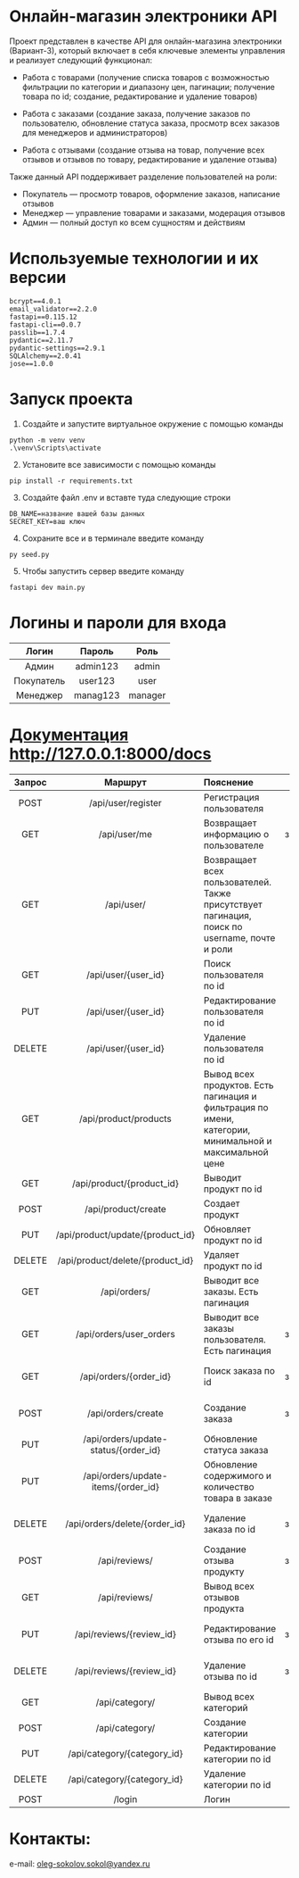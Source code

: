 # Онлайн-магазин электроники API
Проект представлен в качестве API для онлайн-магазина электроники (Вариант-3), который включает в себя ключевые элементы управления и реализует следующий функционал:

- Работа с товарами
(получение списка товаров с возможностью фильтрации по категории и диапазону цен, пагинации; получение товара по id; создание, редактирование и удаление товаров)

- Работа с заказами
(создание заказа, получение заказов по пользователю, обновление статуса заказа, просмотр всех заказов для менеджеров и администраторов)

- Работа с отзывами
(создание отзыва на товар, получение всех отзывов и отзывов по товару, редактирование и удаление отзыва)

Также данный API поддерживает разделение пользователей на роли:

- Покупатель — просмотр товаров, оформление заказов, написание отзывов
- Менеджер — управление товарами и заказами, модерация отзывов
- Админ — полный доступ ко всем сущностям и действиям

# Используемые технологии и их версии

```
bcrypt==4.0.1
email_validator==2.2.0
fastapi==0.115.12
fastapi-cli==0.0.7
passlib==1.7.4
pydantic==2.11.7
pydantic-settings==2.9.1
SQLAlchemy==2.0.41
jose==1.0.0
```
# Запуск проекта

1. Создайте и запустите виртуальное окружение с помощью команды
```
python -m venv venv 
.\venv\Scripts\activate
```
2. Установите все зависимости с помощью команды 
```
pip install -r requirements.txt
```
3. Создайте файл .env и вставте туда следующие строки
```
DB_NAME=название вашей базы данных
SECRET_KEY=ваш ключ
```
4. Сохраните все и в терминале введите команду 
```
py seed.py
```
5. Чтобы запустить сервер введите команду 
```
fastapi dev main.py
```
# Логины и пароли для входа

|Логин|Пароль|Роль|
|:-----:|:-----:|:-------:|
|Админ|admin123|admin|
|Покупатель|user123|user|
|Менеджер|manag123|manager|

# [Документация](http://127.0.0.1:8000/docs) http://127.0.0.1:8000/docs

|Запрос|Маршрут|Пояснение|Условия|
|:-----:|:-----:|:-------|:-----:|
|POST|/api/user/register|Регистрация пользователя|Для всех|
|GET|/api/user/me|Возвращает информацию о пользователе|Для зарегистрированных пользователей|
|GET|/api/user/|Возвращает всех пользователей. Также присутствует пагинация, поиск по username, почте и роли|Только для администратора|
|GET|/api/user/{user_id}|Поиск пользователя по id|Только для администратора|
|PUT|/api/user/{user_id}|Редактирование пользователя по id|Только для администратора|
|DELETE|/api/user/{user_id}|Удаление пользователя по id|Только для администратора|
|GET|/api/product/products|Вывод всех продуктов. Есть пагинация и фильтрация по имени, категории, минимальной и максимальной цене|Для всех|
|GET|/api/product/{product_id}|Выводит продукт по id|Для всех|
|POST|/api/product/create|Создает продукт|Для менеджера и админа|
|PUT|/api/product/update/{product_id}|Обновляет продукт по id|Для менеджера и админа|
|DELETE|/api/product/delete/{product_id}|Удаляет продукт по id|Для менеджера и админа|
|GET|/api/orders/|Выводит все заказы. Есть пагинация|Для менеджера и админа|
|GET|/api/orders/user_orders|Выводит все заказы пользователя. Есть пагинация|Для зарегистрированных пользователей|
|GET|/api/orders/{order_id}|Поиск заказа по id|Для зарегистрированных пользователей|
|POST|/api/orders/create|Создание заказа|Для зарегистрированных пользователей|
|PUT|/api/orders/update-status/{order_id}|Обновление статуса заказа|Для менеджера и админа|
|PUT|/api/orders/update-items/{order_id}|Обновление содержимого и количество товара в заказе|Для менеджера и админа|
|DELETE|/api/orders/delete/{order_id}|Удаление заказа по id|Для зарегистрированных пользователей|
|POST|/api/reviews/|Создание отзыва продукту|Для зарегистрированных пользователей|
|GET|/api/reviews/|Вывод всех отзывов продукта|Для всех|
|PUT|/api/reviews/{review_id}|Редактирование отзыва по его id|Для зарегистрированных пользователей|
|DELETE|/api/reviews/{review_id}|Удаление отзыва по id|Для зарегистрированных пользователей|
|GET|/api/category/|Вывод всех категорий|Для всех|
|POST|/api/category/|Создание категории|Только для администратора|
|PUT|/api/category/{category_id}|Редактирование категории по id|Только для администратора|
|DELETE|/api/category/{category_id}|Удаление категории по id|Только для администратора|
|POST|/login|Логин|Для всех|

# Контакты:
e-mail: oleg-sokolov.sokol@yandex.ru
